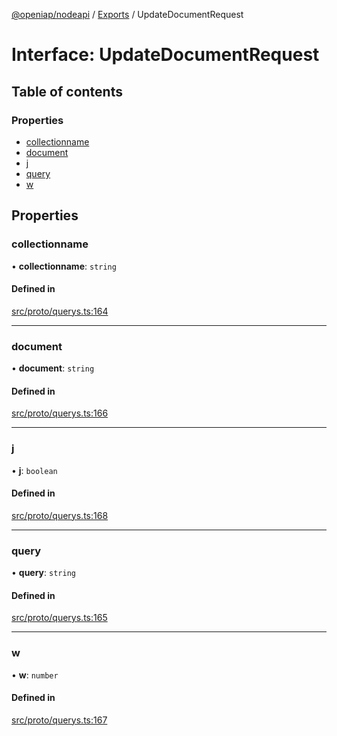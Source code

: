 [@openiap/nodeapi](../README.md) / [Exports](../modules.md) / UpdateDocumentRequest

# Interface: UpdateDocumentRequest

## Table of contents

### Properties

- [collectionname](UpdateDocumentRequest.md#collectionname)
- [document](UpdateDocumentRequest.md#document)
- [j](UpdateDocumentRequest.md#j)
- [query](UpdateDocumentRequest.md#query)
- [w](UpdateDocumentRequest.md#w)

## Properties

### collectionname

• **collectionname**: `string`

#### Defined in

[src/proto/querys.ts:164](https://github.com/openiap/nodeapi/blob/a159861/src/proto/querys.ts#L164)

___

### document

• **document**: `string`

#### Defined in

[src/proto/querys.ts:166](https://github.com/openiap/nodeapi/blob/a159861/src/proto/querys.ts#L166)

___

### j

• **j**: `boolean`

#### Defined in

[src/proto/querys.ts:168](https://github.com/openiap/nodeapi/blob/a159861/src/proto/querys.ts#L168)

___

### query

• **query**: `string`

#### Defined in

[src/proto/querys.ts:165](https://github.com/openiap/nodeapi/blob/a159861/src/proto/querys.ts#L165)

___

### w

• **w**: `number`

#### Defined in

[src/proto/querys.ts:167](https://github.com/openiap/nodeapi/blob/a159861/src/proto/querys.ts#L167)
